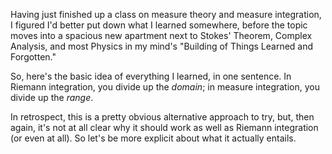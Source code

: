 
Having just finished up a class on measure theory and measure integration, I figured I'd better put down what I learned somewhere, before the topic moves into a spacious new apartment next to Stokes' Theorem, Complex Analysis, and most Physics in my mind's "Building of Things Learned and Forgotten."

So, here's the basic idea of everything I learned, in one sentence. In Riemann integration, you divide up the _domain_; in measure integration, you divide up the _range_.

In retrospect, this is a pretty obvious alternative approach to try, but, then again, it's not at all clear why it should work as well as Riemann integration (or even at all). So let's be more explicit about what it actually entails.
